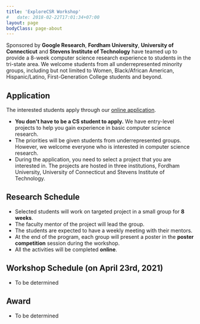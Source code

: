 ```yaml
---
title: 'ExploreCSR Workshop'
#   date: 2018-02-22T17:01:34+07:00
layout: page
bodyClass: page-about
---
```


Sponsored by **Google Research**, **Fordham University**,
**University of Connecticut** and **Stevens Institute of Technology**
have teamed up to provide a 8-week computer science research
experience to students in the tri-state area. We welcome
students from all underrepresented minority groups, including but not limited to Women, Black/African American, Hispanic/Latino, First-Generation College students and beyond.

## Application

The interested students apply through our [online application](https://docs.google.com/forms/d/e/1FAIpQLScivxcgj9GIloL09E1TAh5GoQ6RXgr2MLOMojjSphcBZMHnHQ/viewform?usp=sf_link).

 - **You don't have to be a CS student to apply.** We have entry-level projects to help you gain experience in basic computer science research.    
 - The priorities will be given students from underrepresented groups. However, we welcome everyone who is interested in computer science research.
 - During the application, you need to select a project that you are interested in. The projects are hosted in three institutions, Fordham University,
 University of Connecticut and Stevens Institute of Technology.


## Research Schedule

- Selected students will work on targeted project in a small group for **8 weeks**.
- The faculty mentor of the project will lead the group.
- The students are expected to have a weekly meeting with their mentors.
- At the end of the program, each group will present a poster in the **poster competition** session during the workshop.
- All the activities will be completed **online**.


## Workshop Schedule (on April 23rd, 2021)

- To be determined


## Award

- To be determined
